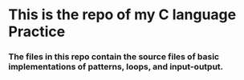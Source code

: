 # This is the repo of my C language Practice

### The files in this repo contain the source files of basic implementations of patterns, loops, and input-output. 